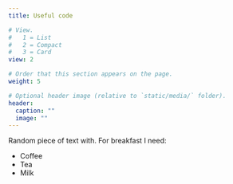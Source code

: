 ```yaml
---
title: Useful code

# View.
#   1 = List
#   2 = Compact
#   3 = Card
view: 2

# Order that this section appears on the page.
weight: 5

# Optional header image (relative to `static/media/` folder).
header:
  caption: ""
  image: ""
---
```


Random piece of text with. For breakfast I need:
<ul>
  <li>Coffee</li>
  <li>Tea</li>
  <li>Milk</li>
</ul>
